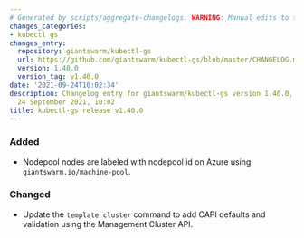```yaml
---
# Generated by scripts/aggregate-changelogs. WARNING: Manual edits to this files will be overwritten.
changes_categories:
- kubectl gs
changes_entry:
  repository: giantswarm/kubectl-gs
  url: https://github.com/giantswarm/kubectl-gs/blob/master/CHANGELOG.md#1400---2021-09-24
  version: 1.40.0
  version_tag: v1.40.0
date: '2021-09-24T10:02:34'
description: Changelog entry for giantswarm/kubectl-gs version 1.40.0, published on
  24 September 2021, 10:02
title: kubectl-gs release v1.40.0
---
```


### Added
- Nodepool nodes are labeled with nodepool id on Azure using `giantswarm.io/machine-pool`.
### Changed
- Update the `template cluster` command to add CAPI defaults and validation using the Management Cluster API.
